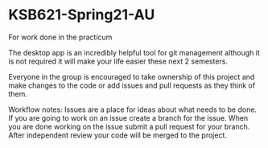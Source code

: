 # KSB621-Spring21-AU
For work done in the practicum

The desktop app is an incredibly helpful tool for git management although it is not required it will make your life easier these next 2 semesters.

Everyone in the group is encouraged to take ownership of this project and make changes to the code or add issues and pull requests as they think of them.

Workflow notes: Issues are a place for ideas about what needs to be done. If you are going to work on an issue create a branch for the issue. When you are done working on the issue submit a pull request for your branch. After independent review your code will be merged to the project.
